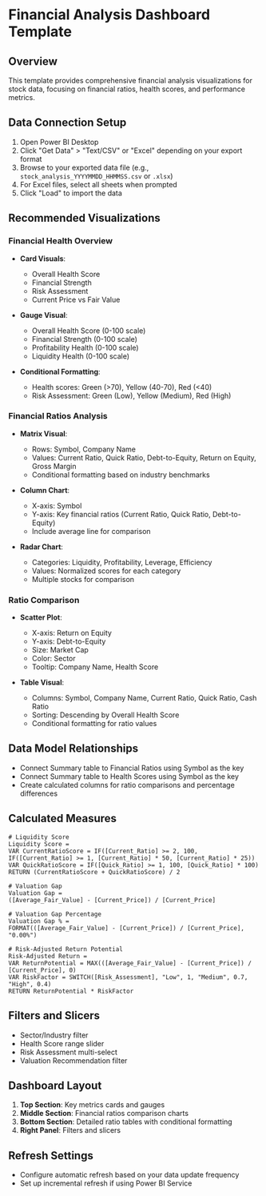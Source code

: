 # Financial Analysis Dashboard Template

## Overview
This template provides comprehensive financial analysis visualizations for stock data, focusing on financial ratios, health scores, and performance metrics.

## Data Connection Setup
1. Open Power BI Desktop
2. Click "Get Data" > "Text/CSV" or "Excel" depending on your export format
3. Browse to your exported data file (e.g., `stock_analysis_YYYYMMDD_HHMMSS.csv` or `.xlsx`)
4. For Excel files, select all sheets when prompted
5. Click "Load" to import the data

## Recommended Visualizations

### Financial Health Overview
- **Card Visuals**:
  - Overall Health Score
  - Financial Strength
  - Risk Assessment
  - Current Price vs Fair Value
  
- **Gauge Visual**:
  - Overall Health Score (0-100 scale)
  - Financial Strength (0-100 scale)
  - Profitability Health (0-100 scale)
  - Liquidity Health (0-100 scale)

- **Conditional Formatting**:
  - Health scores: Green (>70), Yellow (40-70), Red (<40)
  - Risk Assessment: Green (Low), Yellow (Medium), Red (High)

### Financial Ratios Analysis
- **Matrix Visual**:
  - Rows: Symbol, Company Name
  - Values: Current Ratio, Quick Ratio, Debt-to-Equity, Return on Equity, Gross Margin
  - Conditional formatting based on industry benchmarks

- **Column Chart**:
  - X-axis: Symbol
  - Y-axis: Key financial ratios (Current Ratio, Quick Ratio, Debt-to-Equity)
  - Include average line for comparison

- **Radar Chart**:
  - Categories: Liquidity, Profitability, Leverage, Efficiency
  - Values: Normalized scores for each category
  - Multiple stocks for comparison

### Ratio Comparison
- **Scatter Plot**:
  - X-axis: Return on Equity
  - Y-axis: Debt-to-Equity
  - Size: Market Cap
  - Color: Sector
  - Tooltip: Company Name, Health Score

- **Table Visual**:
  - Columns: Symbol, Company Name, Current Ratio, Quick Ratio, Cash Ratio
  - Sorting: Descending by Overall Health Score
  - Conditional formatting for ratio values

## Data Model Relationships
- Connect Summary table to Financial Ratios using Symbol as the key
- Connect Summary table to Health Scores using Symbol as the key
- Create calculated columns for ratio comparisons and percentage differences

## Calculated Measures
```
# Liquidity Score
Liquidity Score = 
VAR CurrentRatioScore = IF([Current_Ratio] >= 2, 100, IF([Current_Ratio] >= 1, [Current_Ratio] * 50, [Current_Ratio] * 25))
VAR QuickRatioScore = IF([Quick_Ratio] >= 1, 100, [Quick_Ratio] * 100)
RETURN (CurrentRatioScore + QuickRatioScore) / 2

# Valuation Gap
Valuation Gap = 
([Average_Fair_Value] - [Current_Price]) / [Current_Price]

# Valuation Gap Percentage
Valuation Gap % = 
FORMAT(([Average_Fair_Value] - [Current_Price]) / [Current_Price], "0.00%")

# Risk-Adjusted Return Potential
Risk-Adjusted Return = 
VAR ReturnPotential = MAX(([Average_Fair_Value] - [Current_Price]) / [Current_Price], 0)
VAR RiskFactor = SWITCH([Risk_Assessment], "Low", 1, "Medium", 0.7, "High", 0.4)
RETURN ReturnPotential * RiskFactor
```

## Filters and Slicers
- Sector/Industry filter
- Health Score range slider
- Risk Assessment multi-select
- Valuation Recommendation filter

## Dashboard Layout
1. **Top Section**: Key metrics cards and gauges
2. **Middle Section**: Financial ratios comparison charts
3. **Bottom Section**: Detailed ratio tables with conditional formatting
4. **Right Panel**: Filters and slicers

## Refresh Settings
- Configure automatic refresh based on your data update frequency
- Set up incremental refresh if using Power BI Service